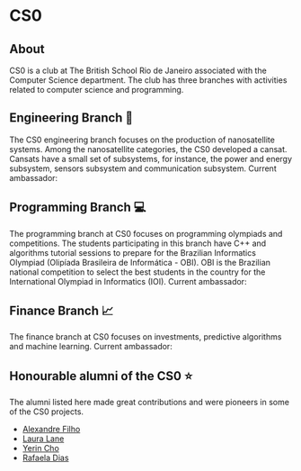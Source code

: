 # CS0

## About
CS0 is a club at The British School Rio de Janeiro associated with the Computer Science department. The club has three branches with activities related to computer science and programming.

## Engineering Branch 🚀
The CS0 engineering branch focuses on the production of nanosatellite systems. Among the nanosatellite categories, the CS0 developed a cansat. Cansats have a small set of subsystems, for instance, the power and energy subsystem, sensors subsystem and communication subsystem.
Current ambassador:

## Programming Branch 💻
The programming branch at CS0 focuses on programming olympiads and competitions. The students participating in this branch have C++ and algorithms tutorial sessions to prepare for the Brazilian Informatics Olympiad (Olipíada Brasileira de Informática - OBI). OBI is the Brazilian national competition to select the best students in the country for the International Olympiad in Informatics (IOI).
Current ambassador:

## Finance Branch 📈
The finance branch at CS0 focuses on investments, predictive algorithms and machine learning.
Current ambassador:

## Honourable alumni of the CS0 ⭐
The alumni listed here made great contributions and were pioneers in some of the CS0 projects.
- [Alexandre Filho](https://github.com/2022AlexandreFilho)
- [Laura Lane](https://github.com/lauralane333)
- [Yerin Cho](https://github.com/yerincho04)
- [Rafaela Dias](https://github.com/2023RafaDias)
